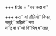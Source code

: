 +++
title = "२२ कदा वां"

+++
कदा᳓ वां तौग्रियो᳓ विधत्  
समुद्रे᳓ जहितो᳓ नरा  
य᳓द् वां र᳓थो वि᳓भिष् प᳓तात्